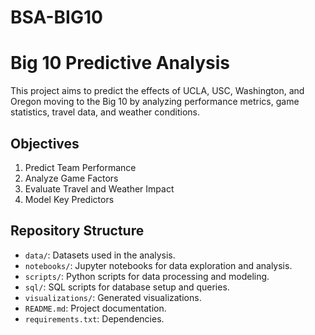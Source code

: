 # BSA-BIG10

# Big 10 Predictive Analysis

This project aims to predict the effects of UCLA, USC, Washington, and Oregon moving to the Big 10 by analyzing performance metrics, game statistics, travel data, and weather conditions.

## Objectives
1. Predict Team Performance
2. Analyze Game Factors
3. Evaluate Travel and Weather Impact
4. Model Key Predictors

## Repository Structure
- `data/`: Datasets used in the analysis.
- `notebooks/`: Jupyter notebooks for data exploration and analysis.
- `scripts/`: Python scripts for data processing and modeling.
- `sql/`: SQL scripts for database setup and queries.
- `visualizations/`: Generated visualizations.
- `README.md`: Project documentation.
- `requirements.txt`: Dependencies.
